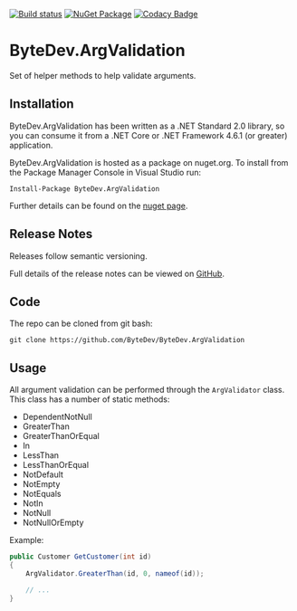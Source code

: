 [![Build status](https://ci.appveyor.com/api/projects/status/github/bytedev/ByteDev.ArgValidation?branch=master&svg=true)](https://ci.appveyor.com/project/bytedev/ByteDev-ArgValidation/branch/master)
[![NuGet Package](https://img.shields.io/nuget/v/ByteDev.ArgValidation.svg)](https://www.nuget.org/packages/ByteDev.ArgValidation)
[![Codacy Badge](https://api.codacy.com/project/badge/Grade/490a3d7051e04bcd91f561c0c3de4f72)](https://www.codacy.com/manual/ByteDev/ByteDev.ArgValidation?utm_source=github.com&amp;utm_medium=referral&amp;utm_content=ByteDev/ByteDev.ArgValidation&amp;utm_campaign=Badge_Grade)

# ByteDev.ArgValidation

Set of helper methods to help validate arguments.

## Installation

ByteDev.ArgValidation has been written as a .NET Standard 2.0 library, so you can consume it from a .NET Core or .NET Framework 4.6.1 (or greater) application.

ByteDev.ArgValidation is hosted as a package on nuget.org.  To install from the Package Manager Console in Visual Studio run:

`Install-Package ByteDev.ArgValidation`

Further details can be found on the [nuget page](https://www.nuget.org/packages/ByteDev.ArgValidation/).

## Release Notes

Releases follow semantic versioning.

Full details of the release notes can be viewed on [GitHub](https://github.com/ByteDev/ByteDev.ArgValidation/blob/master/docs/RELEASE-NOTES.md).

## Code

The repo can be cloned from git bash:

`git clone https://github.com/ByteDev/ByteDev.ArgValidation`

## Usage

All argument validation can be performed through the `ArgValidator` class.  This class has a number of static methods:
- DependentNotNull
- GreaterThan
- GreaterThanOrEqual
- In
- LessThan
- LessThanOrEqual
- NotDefault
- NotEmpty
- NotEquals
- NotIn
- NotNull
- NotNullOrEmpty

Example:

```csharp
public Customer GetCustomer(int id)
{
	ArgValidator.GreaterThan(id, 0, nameof(id));

	// ...
}
```